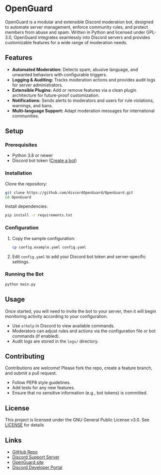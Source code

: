 # OpenGuard

OpenGuard is a modular and extensible Discord moderation bot, designed to automate server management, enforce community rules, and protect members from abuse and spam. Written in Python and licensed under GPL-3.0, OpenGuard integrates seamlessly into Discord servers and provides customizable features for a wide range of moderation needs.

## Features

- **Automated Moderation:** Detects spam, abusive language, and unwanted behaviors with configurable triggers.
- **Logging & Auditing:** Tracks moderation actions and provides audit logs for server administrators.
- **Extensible Plugins:** Add or remove features via a clean plugin architecture for future-proof customization.
- **Notifications:** Sends alerts to moderators and users for rule violations, warnings, and bans.
- **Multi-language Support:** Adapt moderation messages for international communities.

## Setup

### Prerequisites

- Python 3.8 or newer
- Discord bot token ([Create a bot](https://discord.com/developers/applications))

### Installation

Clone the repository:

```sh
git clone https://github.com/discordOpenGuard/OpenGuard.git
cd OpenGuard
```

Install dependencies:

```sh
pip install -r requirements.txt
```

### Configuration

1. Copy the sample configuration:
   ```sh
   cp config.example.yaml config.yaml
   ```
2. Edit `config.yaml` to add your Discord bot token and server-specific settings.

### Running the Bot

```sh
python main.py
```

## Usage

Once started, you will need to invite the bot to your server, then it will begin monitoring activity according to your configuration.

- Use `o!help` in Discord to view available commands.
- Moderators can adjust rules and actions via the configuration file or bot commands (if enabled).
- Audit logs are stored in the `logs/` directory.

## Contributing

Contributions are welcome! Please fork the repo, create a feature branch, and submit a pull request.

- Follow PEP8 style guidelines.
- Add tests for any new features.
- Ensure that no sensitive information (e.g., bot tokens) is committed.

## License

This project is licensed under the GNU General Public License v3.0. See [LICENSE](LICENSE) for details

## Links

- [GitHub Repo](https://github.com/discordaimod/openguard)
- [Discord Support Server](https://discord.gg/SBCzKepBWF)
- [OpenGuard site](https://openguard.lol)
- [Discord Developer Portal](https://discord.com/developers/applications)
